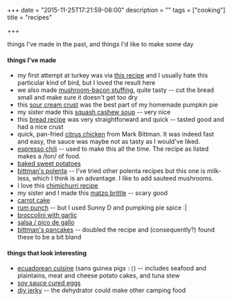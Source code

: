 +++
date = "2015-11-25T17:21:59-08:00"
description = ""
tags = ["cooking"]
title = "recipes"

+++

things I've made in the past, and things I'd like to make some day

<!--more-->

#### things I've made

* my first attempt at turkey was via [this recipe](http://cooking.nytimes.com/recipes/1015474-simple-roast-turkey)
and I usually hate this particular kind of bird, but I loved the result here
* we also made [mushroom-bacon stuffing](http://cooking.nytimes.com/recipes/1015422-two-way-stuffing-with-mushrooms-and-bacon),
quite tasty -- cut the bread small and make sure it doesn't get too dry
* this [sour cream crust](http://www.simplyrecipes.com/m/recipes/sour_cream_pie_crust/)
was the best part of my homemade pumpkin pie
* my sister made this [squash cashew soup](http://cooking.nytimes.com/recipes/1014339-creamy-cashew-butternut-squash-soup) --
very nice
* this [bread recipe](http://www.food.com/recipe/quick-yeast-bread-89164)
was very straightforward and quick -- tasted good and had a nice crust
* quick, pan-fried [citrus chicken](http://cooking.nytimes.com/recipes/12240-citrus-chicken)
from Mark Bittman.  It was indeed fast and easy,
the sauce was maybe not as tasty as I would've liked.
* [espresso chili](http://www.epicurious.com/recipes/food/views/Black-Bean-and-Espresso-Chili-107639) --
used to make this all the time.  The recipe as listed makes a /ton/ of food.
* [baked sweet potatoes](http://empoweredsustenance.com/bake-a-sweet-potato/)
* [bittman's polenta](http://cooking.nytimes.com/recipes/1013040-creamy-polenta-with-parmesan-and-sausage)
-- I've tried other polenta recipes but this one is milk-less, which I think is an advantage.
I like to add sauteed mushrooms.
* I love this [chimichurri recipe](http://www.food.com/recipe/chimichurri-21151)
* my sister and I made this [matzo brittle](http://smittenkitchen.com/blog/2009/04/chocolate-caramel-crackers/) --
scary good
* [carrot cake](http://allrecipes.com/recipe/7402/carrot-cake-iii/)
* [rum punch](http://allrecipes.com/recipe/32349/caribbean-rum-punch/) --
but I used Sunny D and pumpking pie spice :|
* [broccolini with garlic](http://www.foodnetwork.com/recipes/ina-garten/sauteed-broccolini-and-garlic-recipe.html)
* [salsa / pico de gallo](http://allrecipes.com/recipe/16542/salsa/)
* [bittman's pancakes](http://cooking.nytimes.com/recipes/1893-everyday-pancakes) --
doubled the recipe and (consequently?) found these to be a bit bland


#### things that look interesting

* [ecuadorean cuisine](http://www.nytimes.com/2015/11/22/magazine/small-country-many-tastes.html)
(sans guinea pigs `:|`) -- includes seafood and plaintains, meat and cheese potato cakes,
and tuna stew
* [soy sauce cured eggs](http://www.nytimes.com/2015/11/29/magazine/drinking-food.html)
* [diy jerky](http://www.instructables.com/id/Start-Your-Beef-Jerky-Addiction-Today/?ALLSTEPS)
-- the dehydrator could make other camping food

